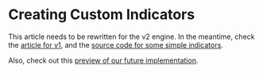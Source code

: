 # Creating Custom Indicators

This article needs to be rewritten for the v2 engine. In the meantime, check the [article for v1](../v1/CustomIndicators.md), and the [source code for some simple indicators](https://github.com/fbertram/TuringTrader/blob/develop/TuringTrader.Simulator/Simulator/v2/Indicators/Trend.cs).

Also, check out this [preview of our future implementation](https://github.com/fbertram/TuringTrader/blob/develop/Algorithms/Demo%20Algorithms%20(V2)/Demo09_CustomIndicators.cs).